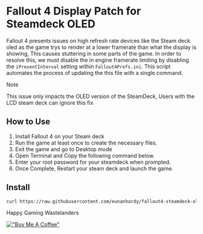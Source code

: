 # Fallout 4 Display Patch for Steamdeck OLED
Fallout 4 presents issues on high refresh rate devices like the Steam deck oled as the game trys to render at a lower framerate than what the display is showing, This causes stuttering in some parts of the game. In order to resolve this, we must disable the in engine framerate limiting by disabling the `iPresentInterval` setting within `Fallout4Prefs.ini`. This script automates the process of updating the this file with a single command.

> [!NOTE]  
> This issue only impacts the OLED version of the SteamDeck, Users with the LCD steam deck can ignore this fix

## How to Use
1. Install Fallout 4 on your Steam deck
2. Run the game at least once to create the necessary files.
3. Exit the game and go to Desktop mode
4. Open Terminal and Copy the following command below.
5. Enter your root password for your steamdeck when prompted.
6. Once Complete, Restart your steam deck and launch the game. 

## Install
```bash
curl https://raw.githubusercontent.com/eunanhardy/fallout4-steamdeck-oled-patch/main/install.sh | bash
```

Happy Gaming Wastelanders

[!["Buy Me A Coffee"](https://www.buymeacoffee.com/assets/img/custom_images/orange_img.png)](https://www.buymeacoffee.com/eunan)
